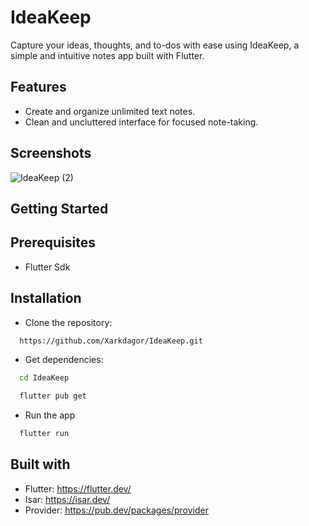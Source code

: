 # IdeaKeep

Capture your ideas, thoughts, and to-dos with ease using IdeaKeep, a simple and intuitive notes app built with Flutter.

## Features

- Create and organize unlimited text notes.
- Clean and uncluttered interface for focused note-taking.

## Screenshots

![IdeaKeep (2)](https://github.com/Xarkdagor/IdeaKeep/assets/110737967/3215bb00-b658-4848-8141-f1a80001b45c)



## Getting Started
## Prerequisites
 - Flutter Sdk

## Installation

- Clone the repository:

```bash
  https://github.com/Xarkdagor/IdeaKeep.git
```

- Get dependencies:
```bash
  cd IdeaKeep
```
```bash
  flutter pub get
```
- Run the app
```bash
  flutter run
```

## Built with

- Flutter: https://flutter.dev/
- Isar: https://isar.dev/
- Provider: https://pub.dev/packages/provider

   


 
